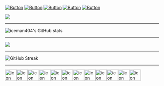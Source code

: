 
 [![Button](https://img.shields.io/badge/About-Me-008491)](https://github.com/iceman404/iceman404/blob/main/AboutMe.md) [![Button](https://img.shields.io/badge/Technical-Skills-910083)](https://github.com/iceman404/iceman404/blob/main/TechnicalSkills.md) [![Button](https://img.shields.io/badge/My-Strengths-910c00)](https://github.com/iceman404/iceman404/blob/main/MyStrengths.md) [![Button](https://img.shields.io/badge/Let's-Connect-00910d)](https://github.com/iceman404/iceman404/blob/main/LetsConnect.md) [![Button](https://img.shields.io/badge/Happy-Coding-003b91)](https://github.com/iceman404)
<!--
## 📚 Open Source Contributions
I'm an active contributor to the open-source community and believe in the importance of giving back. You'll find some of my contributions and projects here on GitHub.
--->
<!---
iceman404/iceman404 is a ✨ special ✨ repository because its `README.md` (this file) appears on your GitHub profile.
You can click the Preview link to take a look at your changes.
`Happy coding! ✨` 
--->

![](https://komarev.com/ghpvc/?username=iceman404&style=flat-square&#008597)

---

![iceman404's GitHub stats](https://github-readme-stats.vercel.app/api?username=iceman404&show_icons=true&theme=gruvbox_light)

---
![](https://activity-graph.herokuapp.com/graph?username=iceman404&github-dark)

---
![GitHub Streak](https://github-readme-streak-stats.herokuapp.com/?user=iceman404)

---

<div style="display: flex; align-items: flex-start;"><img src="https://techstack-generator.vercel.app/github-icon.svg" alt="icon" width="37" height="37" /><img src="https://techstack-generator.vercel.app/python-icon.svg" alt="icon" width="37" height="37" /><img src="https://techstack-generator.vercel.app/cpp-icon.svg" alt="icon" width="37" height="37" /><img src="https://techstack-generator.vercel.app/mysql-icon.svg" alt="icon" width="37" height="37" /><img src="https://techstack-generator.vercel.app/java-icon.svg" alt="icon" width="37" height="37" /><img src="https://techstack-generator.vercel.app/raspberrypi-icon.svg" alt="icon" width="37" height="37" /><img src="https://techstack-generator.vercel.app/aws-icon.svg" alt="icon" width="37" height="37" /><img src="https://techstack-generator.vercel.app/django-icon.svg" alt="icon" width="37" height="37" /><img src="https://techstack-generator.vercel.app/kubernetes-icon.svg" alt="icon" width="37" height="37" /><img src="https://techstack-generator.vercel.app/docker-icon.svg" alt="icon" width="37" height="37" /><img src="https://techstack-generator.vercel.app/nginx-icon.svg" alt="icon" width="37" height="37" /><img src="https://techstack-generator.vercel.app/restapi-icon.svg" alt="icon" width="37" height="37" /></div>

